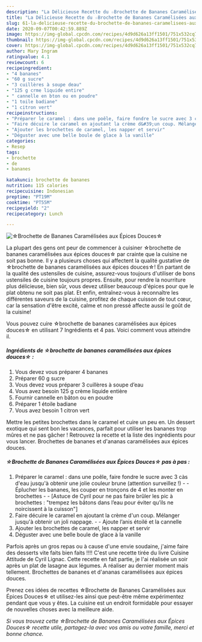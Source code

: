 ```yaml
---
description: "La Délicieuse Recette du ☆Brochette de Bananes Caramélisées aux Épices Douces☆"
title: "La Délicieuse Recette du ☆Brochette de Bananes Caramélisées aux Épices Douces☆"
slug: 61-la-delicieuse-recette-du-brochette-de-bananes-caramelisees-aux-epices-douces
date: 2020-09-07T00:42:59.889Z
image: https://img-global.cpcdn.com/recipes/4d9d626a13ff1501/751x532cq70/☆brochette-de-bananes-caramelisees-aux-epices-douces☆-photo-principale-de-la-recette.jpg
thumbnail: https://img-global.cpcdn.com/recipes/4d9d626a13ff1501/751x532cq70/☆brochette-de-bananes-caramelisees-aux-epices-douces☆-photo-principale-de-la-recette.jpg
cover: https://img-global.cpcdn.com/recipes/4d9d626a13ff1501/751x532cq70/☆brochette-de-bananes-caramelisees-aux-epices-douces☆-photo-principale-de-la-recette.jpg
author: Mary Ingram
ratingvalue: 4.1
reviewcount: 6
recipeingredient:
- "4 bananes"
- "60 g sucre"
- "3 cuillères à soupe deau"
- "125 g crme liquide entire"
- " cannelle en bton ou en poudre"
- "1 toile badiane"
- "1 citron vert"
recipeinstructions:
- "Préparer le caramel : dans une poêle, faire fondre le sucre avec 3 càs d&#39;eau jusqu&#39;à obtenir une jolie couleur brune (attention surveillez !)  Éplucher les bananes, les couper en tronçons de 4 et les monter en brochettes  [Astuce de Cyril pour ne pas faire brûler les pic à brochettes : &#34;trempez les bâtons dans l’eau pour éviter qu’ils ne noircissent à la cuisson&#34;]"
- "Faire décuire le caramel en ajoutant la crème d&#39;un coup. Mélanger jusqu&#39;à obtenir un joli nappage.  Ajoute l’anis étoilé et la cannelle"
- "Ajouter les brochettes de caramel, les napper et servir"
- "Déguster avec une belle boule de glace à la vanille"
categories:
- Resep
tags:
- brochette
- de
- bananes

katakunci: brochette de bananes 
nutrition: 115 calories
recipecuisine: Indonesian
preptime: "PT19M"
cooktime: "PT55M"
recipeyield: "2"
recipecategory: Lunch

---
```



![☆Brochette de Bananes Caramélisées aux Épices Douces☆](https://img-global.cpcdn.com/recipes/4d9d626a13ff1501/751x532cq70/☆brochette-de-bananes-caramelisees-aux-epices-douces☆-photo-principale-de-la-recette.jpg)

La plupart des gens ont peur de commencer à cuisiner ☆brochette de bananes caramélisées aux épices douces☆ par crainte que la cuisine ne soit pas bonne. Il y a plusieurs choses qui affectent la qualité gustative de ☆brochette de bananes caramélisées aux épices douces☆! En partant de la qualité des ustensiles de cuisine, assurez-vous toujours d'utiliser de bons ustensiles de cuisine toujours propres. Ensuite, pour rendre la nourriture plus délicieuse, bien sûr, vous devez utiliser beaucoup d'épices pour que le plat obtenu ne soit pas plat. Et enfin, entraînez-vous à reconnaître les différentes saveurs de la cuisine, profitez de chaque cuisson de tout cœur, car la sensation d'être excité, calme et non pressé affecte aussi le goût de la cuisine!

<!--inarticleads1-->

Vous pouvez cuire ☆brochette de bananes caramélisées aux épices douces☆ en utilisant 7 Ingrédients et 4 pas. Voici comment vous atteindre il.

##### Ingrédients de ☆brochette de bananes caramélisées aux épices douces☆ :

1. Vous devez vous préparer 4 bananes
1. Préparer 60 g sucre
1. Vous devez vous préparer 3 cuillères à soupe d’eau
1. Vous avez besoin 125 g crème liquide entière
1. Fournir  cannelle en bâton ou en poudre
1. Préparer 1 étoile badiane
1. Vous avez besoin 1 citron vert


Mettre les petites brochettes dans le caramel et cuire un peu en. Un dessert exotique qui sent bon les vacances, parfait pour utiliser les bananes trop mûres et ne pas gâcher ! Retrouvez la recette et la liste des ingrédients pour vous lancer. Brochettes de bananes et d&#39;ananas caramélisées aux épices douces. 

<!--inarticleads2-->

##### ☆Brochette de Bananes Caramélisées aux Épices Douces☆ pas à pas :

1. Préparer le caramel : dans une poêle, faire fondre le sucre avec 3 càs d&#39;eau jusqu&#39;à obtenir une jolie couleur brune (attention surveillez !) -  - Éplucher les bananes, les couper en tronçons de 4 et les monter en brochettes -  - [Astuce de Cyril pour ne pas faire brûler les pic à brochettes : &#34;trempez les bâtons dans l’eau pour éviter qu’ils ne noircissent à la cuisson&#34;]
1. Faire décuire le caramel en ajoutant la crème d&#39;un coup. Mélanger jusqu&#39;à obtenir un joli nappage. -  - Ajoute l’anis étoilé et la cannelle
1. Ajouter les brochettes de caramel, les napper et servir
1. Déguster avec une belle boule de glace à la vanille


Parfois après un gros repas ou à cause d&#39;une envie soudaine, j&#39;aime faire des desserts vite faits bien faits !!!! C&#39;est une recette tirée du livre Cuisine Attitude de Cyril Lignac. Cette recette en fait partie, je l&#39;ai réalisée un soir après un plat de lasagne aux légumes. A réaliser au dernier moment mais tellement. Brochettes de bananes et d&#39;ananas caramélisées aux épices douces. 

<!--inarticleads1-->

<p>
Prenez ces idées de recettes ☆Brochette de Bananes Caramélisées aux Épices Douces☆ et utilisez-les ainsi que peut-être même expérimentez pendant que vous y êtes. La cuisine est un endroit formidable pour essayer de nouvelles choses avec la meilleure aide.
</p>

<p>
<i>Si vous trouvez cette ☆Brochette de Bananes Caramélisées aux Épices Douces☆ recette utile, partagez-la avec vos amis ou votre famille, merci et bonne chance.</i>
</p>
